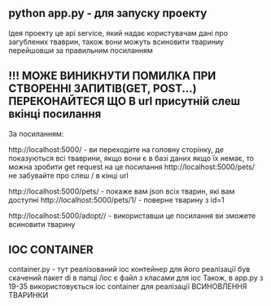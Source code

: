
python app.py - для запуску проекту
-
Ідея проекту це api service, який надає користувачам дані про загублених тваврин, також вони можуть всиновити твариниу перейшовши за правильним посиланням

!!! МОЖЕ ВИНИКНУТИ ПОМИЛКА ПРИ СТВОРЕННІ ЗАПИТІВ(GET, POST...) ПЕРЕКОНАЙТЕСЯ ЩО В url присутній слеш вкінці посилання
-
За посиланням:

http://localhost:5000/ - ви переходите на головну сторінку, де показуються всі тваврини, якщо вони є в базі даних
якщо їх немає, то можна зробити get request на це посилання http://localhost:5000/pets/
не забувайте про слеш / в кінці url

http://localhost:5000/pets/ - покаже вам json всіх тварин, які вам доступні
http://localhost:5000/pets/1/ - поверне тварину з id=1

http://localhost:5000/adopt/<id>/ - використавши це посилання ви зможете всиновити тварину

IOC CONTAINER
-
container.py - тут реалізований ioc контейнер
для його реалізації був скачений пакет di
в папці /ioc є файл з класами для ioc
Також, в app.py з 19-35 використовується ioc container для реалізації ВСИНОВЛЕННЯ ТВАРИНКИ